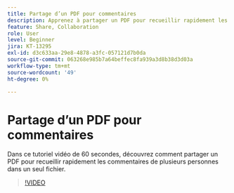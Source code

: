 ```yaml
---
title: Partage d’un PDF pour commentaires
description: Apprenez à partager un PDF pour recueillir rapidement les commentaires de plusieurs personnes dans un seul fichier
feature: Share, Collaboration
role: User
level: Beginner
jira: KT-13295
exl-id: d3c633aa-29e8-4878-a3fc-057121d7b0da
source-git-commit: 063268e985b7a64beffec8fa939a3d8b38d3d03a
workflow-type: tm+mt
source-wordcount: '49'
ht-degree: 0%

---
```


# Partage d’un PDF pour commentaires

Dans ce tutoriel vidéo de 60 secondes, découvrez comment partager un PDF pour recueillir rapidement les commentaires de plusieurs personnes dans un seul fichier.

>[!VIDEO](https://video.tv.adobe.com/v/3437190?quality=12&learn=on&hidetitle=true&captions=fre_fr)
